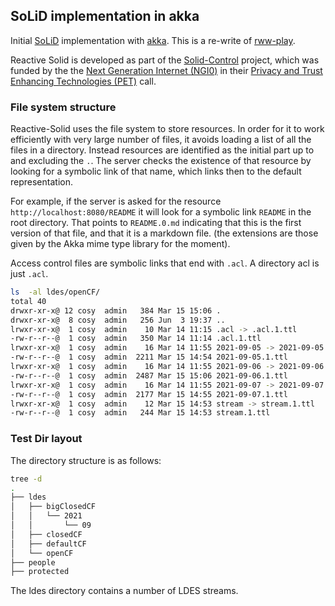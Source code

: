 ## SoLiD implementation in akka

Initial [SoLiD](https://github.com/solid/solid-spec) implementation with [akka](http://akka.io/).
This is a re-write of [rww-play](https://github.com/read-write-web/rww-play).

Reactive Solid is developed as part of the [Solid-Control](https://nlnet.nl/project/SolidControl/) project, which was funded by the the [Next Generation Internet (NGI0)](https://nlnet.nl/NGI0/) in their [Privacy and Trust Enhancing Technologies (PET)](https://nlnet.nl/PET/) call.

### File system structure

Reactive-Solid uses the file system to store resources. 
In order for it to work efficiently with very large number of files, it avoids loading a list of all the files in a directory. Instead resources are identified as the initial part up to and excluding the `.`. The server checks
the existence of that resource by looking for a symbolic link of that name, which links then to the default
representation.

For example, if the server is asked for the resource `http://localhost:8080/README` it will look for a symbolic link
`README` in the root directory. That points to `README.0.md` indicating that this is the first version of that file, and
that it is a markdown file. (the extensions are those given by the Akka mime type library for the moment).

Access control files are symbolic links that end with `.acl`. A directory acl is just `.acl`.

```bash
ls  -al ldes/openCF/
total 40
drwxr-xr-x@ 12 cosy  admin   384 Mar 15 15:06 .
drwxr-xr-x@  8 cosy  admin   256 Jun  3 19:37 ..
lrwxr-xr-x@  1 cosy  admin    10 Mar 14 11:15 .acl -> .acl.1.ttl
-rw-r--r--@  1 cosy  admin   350 Mar 14 11:14 .acl.1.ttl
lrwxr-xr-x@  1 cosy  admin    16 Mar 14 11:55 2021-09-05 -> 2021-09-05.1.ttl
-rw-r--r--@  1 cosy  admin  2211 Mar 15 14:54 2021-09-05.1.ttl
lrwxr-xr-x@  1 cosy  admin    16 Mar 14 11:55 2021-09-06 -> 2021-09-06.1.ttl
-rw-r--r--@  1 cosy  admin  2487 Mar 15 15:06 2021-09-06.1.ttl
lrwxr-xr-x@  1 cosy  admin    16 Mar 14 11:55 2021-09-07 -> 2021-09-07.1.ttl
-rw-r--r--@  1 cosy  admin  2177 Mar 15 14:55 2021-09-07.1.ttl
lrwxr-xr-x@  1 cosy  admin    12 Mar 15 14:53 stream -> stream.1.ttl
-rw-r--r--@  1 cosy  admin   244 Mar 15 14:53 stream.1.ttl
```

### Test Dir layout

The directory structure is as follows: 

```bash
tree -d
.
├── ldes
│   ├── bigClosedCF
│   │   └── 2021
│   │       └── 09
│   ├── closedCF
│   ├── defaultCF
│   └── openCF
├── people
├── protected
```

The ldes directory contains a number of LDES streams.
